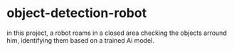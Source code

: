 # object-detection-robot
in this project, a robot roams in a closed area checking the objects arround him, identifying them based on a trained Ai model.
